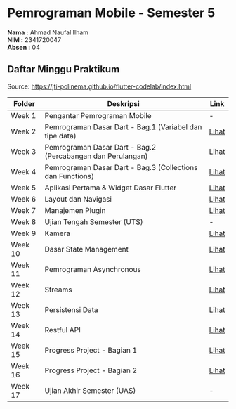 # Pemrograman Mobile - Semester 5  

**Nama  :** Ahmad Naufal Ilham  
**NIM   :** 2341720047  
**Absen :** 04  

## Daftar Minggu Praktikum  
Source: https://jti-polinema.github.io/flutter-codelab/index.html

| Folder  | Deskripsi                                                    | Link                |
|---------|--------------------------------------------------------------|---------------------|
| Week 1  | Pengantar Pemrograman Mobile                                 | -                   |
| Week 2  | Pemrograman Dasar Dart - Bag.1 (Variabel dan tipe data)      | [Lihat](./Week%202) |
| Week 3  | Pemrograman Dasar Dart - Bag.2 (Percabangan dan Perulangan)  | [Lihat](./Week%203) |
| Week 4  | Pemrograman Dasar Dart - Bag.3 (Collections dan Functions)   | [Lihat](./Week%204) |
| Week 5  | Aplikasi Pertama & Widget Dasar Flutter                      | [Lihat](./Week%205) |
| Week 6  | Layout dan Navigasi                                          | [Lihat](./Week%206) |
| Week 7  | Manajemen Plugin                                             | [Lihat](./Week%207) |
| Week 8  | Ujian Tengah Semester (UTS)                                  | -                   |
| Week 9  | Kamera                                                       | [Lihat](./Week%209) |
| Week 10 | Dasar State Management                                       | [Lihat](./Week%2010)|
| Week 11 | Pemrograman Asynchronous                                     | [Lihat](./Week%2011)|
| Week 12 | Streams                                                      | [Lihat](./Week%2012)|
| Week 13 | Persistensi Data                                             | [Lihat](./Week%2013)|
| Week 14 | Restful API                                                  | [Lihat](./Week%2014)|
| Week 15 | Progress Project - Bagian 1                                  | [Lihat](./Week%2015)|
| Week 16 | Progress Project - Bagian 2                                  | [Lihat](./Week%2016)|
| Week 17 | Ujian Akhir Semester (UAS)                                   | -                   |
